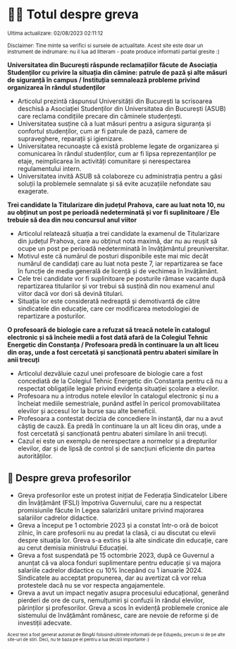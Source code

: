 # 👩‍🏫 Totul despre greva
<sub>Ultima actualizare: 02/08/2023 02:11:12</sub>

<sub>Disclaimer: Tine minte sa verifici si sursele de actualitate. Acest site este doar un instrument de indrumare: nu il lua ad litteram - poate produce informatii partial gresite :)</sub>

**Universitatea din București răspunde reclamațiilor făcute de Asociația Studenților cu privire la situația din cămine: patrule de pază și alte măsuri de siguranță în campus / Instituția semnalează probleme privind organizarea în rândul studenților**

- Articolul prezintă răspunsul Universității din București la scrisoarea deschisă a Asociației Studenților din Universitatea din București (ASUB) care reclama condițiile precare din căminele studențești.
- Universitatea susține că a luat măsuri pentru a asigura siguranța și confortul studenților, cum ar fi patrule de pază, camere de supraveghere, reparații și igienizare.
- Universitatea recunoaște că există probleme legate de organizarea și comunicarea în rândul studenților, cum ar fi lipsa reprezentanților pe etaje, neimplicarea în activități comunitare și nerespectarea regulamentului intern.
- Universitatea invită ASUB să colaboreze cu administrația pentru a găsi soluții la problemele semnalate și să evite acuzațiile nefondate sau exagerate.

**Trei candidate la Titularizare din județul Prahova, care au luat nota 10, nu au obținut un post pe perioadă nedeterminată și vor fi suplinitoare / Ele trebuie să dea din nou concursul anul viitor**

- Articolul relatează situația a trei candidate la examenul de Titularizare din județul Prahova, care au obținut nota maximă, dar nu au reușit să ocupe un post pe perioadă nedeterminată în învățământul preuniversitar.
- Motivul este că numărul de posturi disponibile este mai mic decât numărul de candidați care au luat nota peste 7, iar repartizarea se face în funcție de media generală de licență și de vechimea în învățământ.
- Cele trei candidate vor fi suplinitoare pe posturile rămase vacante după repartizarea titularilor și vor trebui să susțină din nou examenul anul viitor dacă vor dori să devină titulari.
- Situația lor este considerată nedreaptă și demotivantă de către sindicatele din educație, care cer modificarea metodologiei de repartizare a posturilor.

**O profesoară de biologie care a refuzat să treacă notele în catalogul electronic și să încheie medii a fost dată afară de la Colegiul Tehnic Energetic din Constanța / Profesoara predă în continuare la un alt liceu din oraș, unde a fost cercetată și sancționată pentru abateri similare în anii trecuți**

- Articolul dezvăluie cazul unei profesoare de biologie care a fost concediată de la Colegiul Tehnic Energetic din Constanța pentru că nu a respectat obligațiile legale privind evidența situației școlare a elevilor.
- Profesoara nu a introdus notele elevilor în catalogul electronic și nu a încheiat mediile semestriale, punând astfel în pericol promovabilitatea elevilor și accesul lor la burse sau alte beneficii.
- Profesoara a contestat decizia de concediere în instanță, dar nu a avut câștig de cauză. Ea predă în continuare la un alt liceu din oraș, unde a fost cercetată și sancționată pentru abateri similare în anii trecuți.
- Cazul ei este un exemplu de nerespectare a normelor și a drepturilor elevilor, dar și de lipsă de control și de sancțiuni eficiente din partea autorităților.

## 🏫 Despre greva profesorilor

- Greva profesorilor este un protest inițiat de Federația Sindicatelor Libere din Învățământ (FSLI) împotriva Guvernului, care nu a respectat promisiunile făcute în Legea salarizării unitare privind majorarea salariilor cadrelor didactice.
- Greva a început pe 1 octombrie 2023 și a constat într-o oră de boicot zilnic, în care profesorii nu au predat la clasă, ci au discutat cu elevii despre situația lor. Greva s-a extins și la alte sindicate din educație, care au cerut demisia ministrului Educației.
- Greva a fost suspendată pe 15 octombrie 2023, după ce Guvernul a anunțat că va aloca fonduri suplimentare pentru educație și va majora salariile cadrelor didactice cu 10% începând cu 1 ianuarie 2024. Sindicatele au acceptat propunerea, dar au avertizat că vor relua protestele dacă nu se vor respecta angajamentele.
- Greva a avut un impact negativ asupra procesului educațional, generând pierderi de ore de curs, nemulțumiri și confuzii în rândul elevilor, părinților și profesorilor. Greva a scos în evidență problemele cronice ale sistemului de învățământ românesc, care are nevoie de reforme și de investiții adecvate.


<sub><sub>Acest text a fost generat automat de BingAI folosind ultimele informatii de pe Edupedu, precum si de pe alte site-uri de stiri. Deci, nu te baza pe el pentru a lua decizii importante :)</sub></sub>